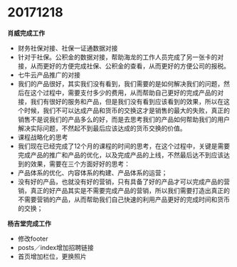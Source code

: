 # 20171218

**肖威完成工作**
- 财务社保对接、社保一证通数据对接
- 针对于社保。公积金的数据对接，帮助海龙的工作人员完成了另一张卡的对接，从而更好的方便完成社保、公积金的查看，从而更好的方便公司的报税。
- 七牛云产品推广的对接
- 我们的产品很好，其实我们没有看到，我们需要的是如何解决我们的问题，然后在这个过程中，需要支付多少的费用，从而帮助自己更好的完成产品的对接，我们有很好的服务和产品，但是我们没有看到应该看到的效果，所以在这个时候，我们不可以达成产品和货币的交换这才是销售的最大的失败，真正的销售不是说我们的产品多么的好，而是去思考我们的产品如何帮助我们的用户解决实际问题，不然起不到最后应该达成的货币交换的价值。
- 课程战略化的思考
- 我们现在已经完成了12个月的课程的时间的思考，在这个过程中，关键是需要完成产品的推广和产品的优化，以及完成产品的上线，不然最后达不到应该达到的效果，需要在三个方面好好的思考：
- 产品体系的优化、内容体系的构建、产品体系的运营；
- 没有好的产品，也就没有好的营销，只有具备了好的产品才可以完成产品的营销，真正的好产品其实是不需要完成产品的营销，所以我们需要打造出真正的不需要营销的产品，从而帮助我们自己快速的利用产品更好的完成时间和货币的交换；


**杨吉堂完成工作**
- 修改footer
- posts／index增加招聘链接
- 首页增加栏位，更换照片
